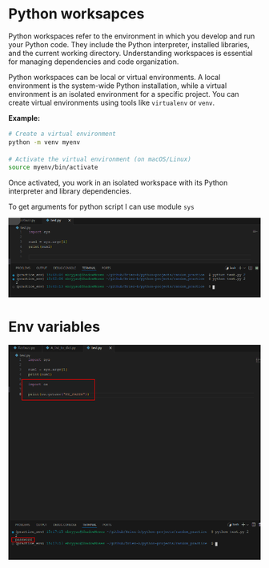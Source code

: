 
# Python worksapces

Python workspaces refer to the environment in which you develop and run your Python code. They include the Python interpreter, installed libraries, and the current working directory. Understanding workspaces is essential for managing dependencies and code organization.

Python workspaces can be local or virtual environments. A local environment is the system-wide Python installation, while a virtual environment is an isolated environment for a specific project. You can create virtual environments using tools like `virtualenv` or `venv`.

**Example:**

```bash
# Create a virtual environment
python -m venv myenv

# Activate the virtual environment (on macOS/Linux)
source myenv/bin/activate
```

Once activated, you work in an isolated workspace with its Python interpreter and library dependencies.

To get arguments for python script I can use module `sys`

![](../Attachments/Pasted%20image%2020241114150527.png)


# Env variables

![](../Attachments/Pasted%20image%2020241114151733.png)


